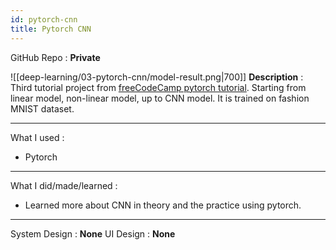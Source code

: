 ```yaml
---
id: pytorch-cnn
title: Pytorch CNN
---
```

GitHub Repo : **Private**

![[deep-learning/03-pytorch-cnn/model-result.png|700]]
**Description** : Third tutorial project from [freeCodeCamp pytorch tutorial](https://youtu.be/V_xro1bcAuA?si=fy7RMLXDo54P-PwU). Starting from linear model, non-linear model, up to CNN model. It is trained on fashion MNIST dataset.

---
What I used :
- Pytorch
---
What I did/made/learned :
- Learned more about CNN in theory and the practice using pytorch.
---
System Design : **None**
UI Design : **None**